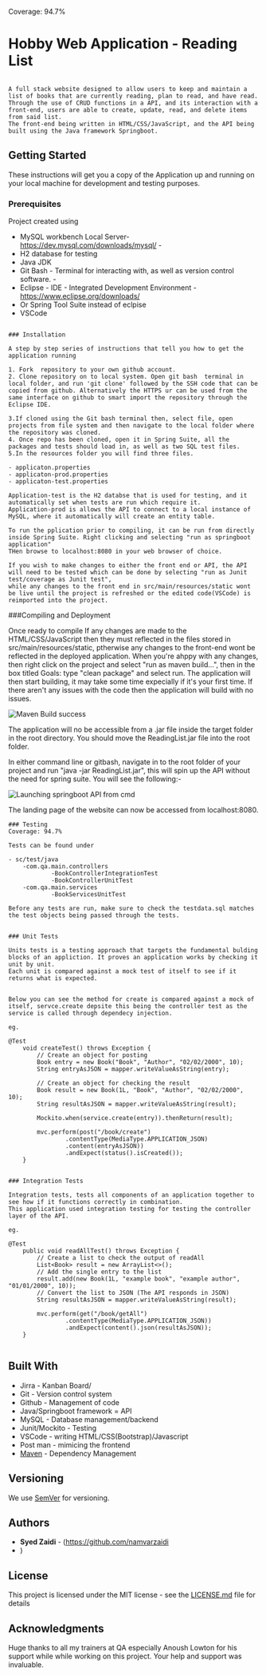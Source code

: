 Coverage: 94.7%
# Hobby Web Application - Reading List

```

A full stack website designed to allow users to keep and maintain a list of books that are currently reading, plan to read, and have read.
Through the use of CRUD functions in a API, and its interaction with a front-end, users are able to create, update, read, and delete items from said list.
The front-end being written in HTML/CSS/JavaScript, and the API being built using the Java framework Springboot.

```
## Getting Started

These instructions will get you a copy of the Application up and running on your local machine for development and testing purposes. 

### Prerequisites
Project created using
- MySQL workbench Local Server-  https://dev.mysql.com/downloads/mysql/ - 
- H2 database for testing
- Java JDK
- Git Bash - Terminal for interacting with, as well as version control software. - 
- Eclipse - IDE - Integrated Development Environment - https://www.eclipse.org/downloads/ 
- Or Spring Tool Suite instead of eclpise
- VSCode

```

### Installation

A step by step series of instructions that tell you how to get the application running

1. Fork  repository to your own github account.
2. Clone repository on to local system. Open git bash  terminal in local folder, and run 'git clone' followed by the SSH code that can be copied from github. Alternatively the HTTPS ur can be used from the same interface on github to smart import the repository through the Eclipse IDE. 

3.If cloned using the Git bash terminal then, select file, open projects from file system and then navigate to the local folder where the repository was cloned.
4. Once repo has been cloned, open it in Spring Suite, all the packages and tests should load in, as well as two SQL test files.
5.In the resources folder you will find three files.

- applicaton.properties
- applicaton-prod.properties
- applicaton-test.properties

Application-test is the H2 databse that is used for testing, and it automatically set when tests are run which require it.
Application-prod is allows the API to connect to a local instance of MySQL, where it automatically will create an entity table.

To run the pplication prior to compiling, it can be run from directly inside Spring Suite. Right clicking and selecting "run as springboot application"
THen browse to localhost:8080 in your web browser of choice.

If you wish to make changes to either the front end or API, the API will need to be tested which can be done by selecting "run as Junit test/coverage as Junit test", 
while any changes to the front end in src/main/resources/static wont be live until the project is refreshed or the edited code(VSCode) is reimported into the project.

```

###Compiling and Deployment

Once ready to compile
If any changes are made to the HTML/CSS/JavaScript then they must reflected in the files stored in src/main/resources/static, ptherwise any changes to the front-end wont be reflected 
in the deployed application.
When you're ahppy with any changes, then right click on the project and select "run as maven build...",  then in the box titled Goals: type "clean package" and select run.
The application will then start building, it may take some time expecially if it's your first time. If there aren't any issues with the code then the application will build with no issues.


![Maven Build success](https://user-images.githubusercontent.com/107992051/185708080-bfffed9a-72f1-4afa-8f02-ca1b0a259748.png)


The application will no be accessible from a .jar file inside the target folder in the root directory.
You should move the ReadingList.jar file into the root folder.

In either command line or gitbash, navigate in to the root folder of your project and run "java -jar ReadingList.jar", this will spin up the API without the need for spring suite. 
You will see the following:-




![Launching springboot API from cmd](https://user-images.githubusercontent.com/107992051/185709707-58d57b82-3d0b-41d8-88f2-8e5281e47c95.png)


The landing page of the website can now be accessed from localhost:8080.


```
### Testing
Coverage: 94.7%

Tests can be found under 

- sc/test/java
	-com.qa.main.controllers
			-BookControllerIntegrationTest
			-BookControllerUnitTest
	-com.qa.main.services
			-BookServicesUnitTest

Before any tests are run, make sure to check the testdata.sql matches the test objects being passed through the tests.


### Unit Tests 

Units tests is a testing approach that targets the fundamental bulding blocks of an appliction. It proves an application works by checking it unit by unit.
Each unit is compared against a mock test of itself to see if it returns what is expected.


Below you can see the method for create is compared against a mock of itself, servce.create depsite this being the controller test as the service is called through dependecy injection.

eg.

@Test
	void createTest() throws Exception {
		// Create an object for posting
		Book entry = new Book("Book", "Author", "02/02/2000", 10);
		String entryAsJSON = mapper.writeValueAsString(entry);
		
		// Create an object for checking the result
		Book result = new Book(1L, "Book", "Author", "02/02/2000", 10);
		String resultAsJSON = mapper.writeValueAsString(result);
		
		Mockito.when(service.create(entry)).thenReturn(result);
		
		mvc.perform(post("/book/create")
				.contentType(MediaType.APPLICATION_JSON)
				.content(entryAsJSON))
				.andExpect(status().isCreated());
	}
	

### Integration Tests 

Integration tests, tests all components of an application together to see how if it functions correctly in combination.
This application used integration testing for testing the controller layer of the API.

eg.

@Test
	public void readAllTest() throws Exception {
		// Create a list to check the output of readAll
		List<Book> result = new ArrayList<>();
		// Add the single entry to the list
		result.add(new Book(1L, "example book", "example author", "01/01/2000", 10));
		// Convert the list to JSON (The API responds in JSON)
		String resultAsJSON = mapper.writeValueAsString(result);
		
		mvc.perform(get("/book/getAll")
				.contentType(MediaType.APPLICATION_JSON))
				.andExpect(content().json(resultAsJSON));
	}


```
## Built With

* Jirra - Kanban Board/
* Git - Version control system
* Github - Management of code
* Java/Springboot framework = API
* MySQL - Database management/backend
* Junit/Mockito - Testing
* VSCode - writing HTML/CSS(Bootstrap)/Javascript
* Post man - mimicing the frontend
* [Maven](https://maven.apache.org/) - Dependency Management

## Versioning

We use [SemVer](http://semver.org/) for versioning.

## Authors

* **Syed Zaidi** - (https://github.com/namvarzaidi
* )

## License

This project is licensed under the MIT license - see the [LICENSE.md](LICENSE.md) file for details 


## Acknowledgments

Huge thanks to all my trainers at QA especially Anoush Lowton for his support while while working on this project. Your help and support was invaluable.
